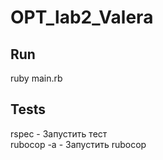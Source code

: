 # OPT_lab2_Valera

## Run

ruby main.rb

## Tests

rspec - Запустить тест
<br>rubocop -a - Запустить rubocop
